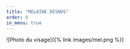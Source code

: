 ```yaml
---
title: "MELAINE DESNOS"
order: 0
in_menu: true
---
```

![Photo du visage]({% link images/mel.png %}) 